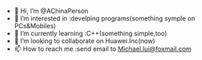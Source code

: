- 👋 Hi, I’m @AChinaPerson
- 👀 I’m interested in :develping programs(something symple on PCs&Mobiles)
- 🌱 I’m currently learning :C++(something simple,too)
- 💞️ I’m looking to collaborate on Huawei.Inc(now)
- 📫 How to reach me :send email to Michael.lui@foxmail.com

<!---
AChinaPerson/AChinaPerson is a ✨ special ✨ repository because its `README.md` (this file) appears on your GitHub profile.
You can click the Preview link to take a look at your changes.
--->
